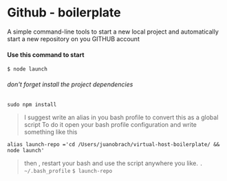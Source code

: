 # Github - boilerplate
A simple command-line tools to start a new local project and automatically start a new repository on you GITHUB account

#### Use this command to start
```$ node launch```
###### don't forget install the project dependencies
```sudo npm install ```

> I suggest write an alias in you bash profile to convert this as a global script
> To do it open your bash profile configuration and write something like this

``` alias launch-repo ='cd /Users/juanobrach/virtual-host-boilerplate/ && node launch' ```
> then , restart your bash  and use the script anywhere you like.
``` . ~/.bash_profile ```
``` $ launch-repo ```

